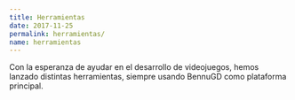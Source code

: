 ```yaml
---
title: Herramientas
date: 2017-11-25
permalink: herramientas/
name: herramientas
---
```


Con la esperanza de ayudar en el desarrollo de videojuegos, hemos lanzado distintas herramientas, siempre usando BennuGD como plataforma principal.